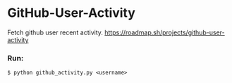 # GitHub-User-Activity
Fetch github user recent activity. https://roadmap.sh/projects/github-user-activity

### Run:
```
$ python github_activity.py <username>
```
